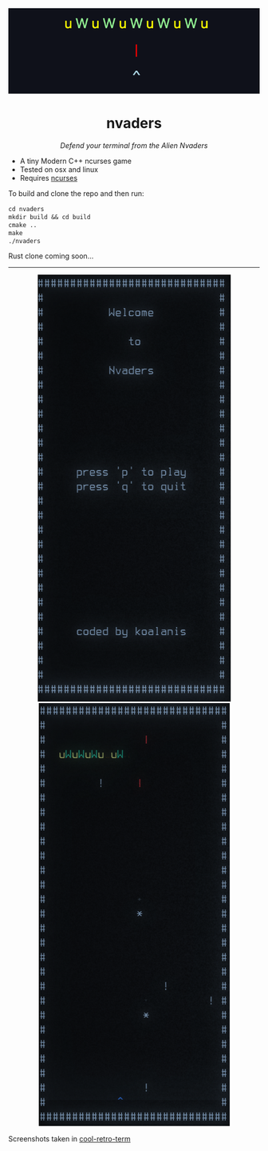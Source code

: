 <div align="center">
  <img src="./logo.png"/>
</div>
<h1 align="center">nvaders</h1>
<div align="center"><em>Defend your terminal from the Alien Nvaders</em></div>

 - A tiny Modern C++ ncurses game
 - Tested on osx and linux 
 - Requires [ncurses](https://www.cyberciti.biz/faq/linux-install-ncurses-library-headers-on-debian-ubuntu-centos-fedora/)


To build and clone the repo and then run:
```
cd nvaders
mkdir build && cd build
cmake ..
make
./nvaders
```

Rust clone coming soon...

---

<div align="center">
  <img src="./nvaders-menu.png"/>
</div>
<div align="center">
  <img src="./nvaders-gameplay.png"/>
</div>

Screenshots taken in [cool-retro-term](https://github.com/Swordfish90/cool-retro-term)

